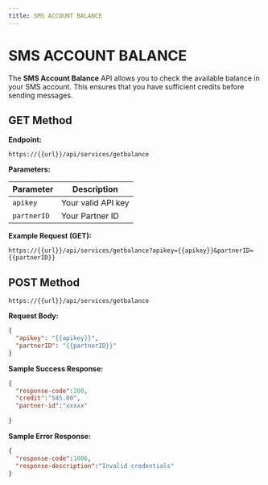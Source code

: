 ```yaml
---
title: SMS ACCOUNT BALANCE
---
```



# SMS ACCOUNT BALANCE

The **SMS Account Balance** API allows you to check the available balance in your SMS account. This ensures that you have sufficient credits before sending messages.


## GET Method
**Endpoint:**

`https://{{url}}/api/services/getbalance`

**Parameters:**

| Parameter   | Description                      
|-------------|----------------------------------
| `apikey`    | Your valid API key             
| `partnerID` | Your Partner ID                

**Example Request (GET):**

`https://{{url}}/api/services/getbalance?apikey={{apikey}}&partnerID={{partnerID}}`


## POST Method

`https://{{url}}/api/services/getbalance`

**Request Body:**

```json
{
  "apikey": "{{apikey}}",
  "partnerID": "{{partnerID}}"
}
```

**Sample Success Response:**

```json
{
  "response-code":200,
  "credit":"545.00",
  "partner-id":"xxxxx"
  
}

```

**Sample Error Response:**

```json
{
  "response-code":1006,
  "response-description":"Invalid credentials"
}
```



